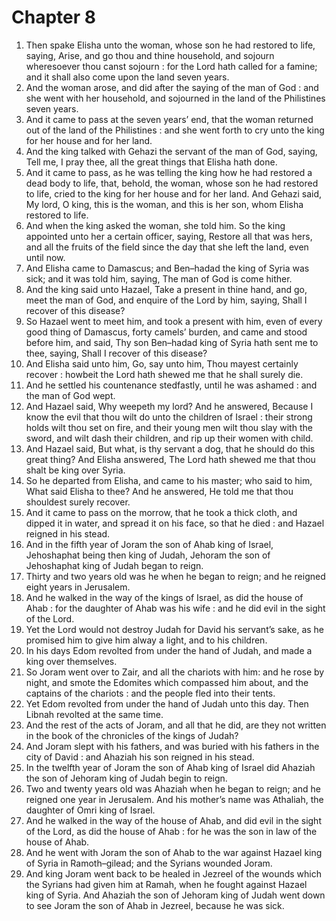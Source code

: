 # Chapter 8

1. Then spake Elisha unto the woman, whose son he had restored to life, saying, Arise, and go thou and thine household, and sojourn wheresoever thou canst sojourn : for the Lord hath called for a famine; and it shall also come upon the land seven years.
2. And the woman arose, and did after the saying of the man of God : and she went with her household, and sojourned in the land of the Philistines seven years.
3. And it came to pass at the seven years’ end, that the woman returned out of the land of the Philistines : and she went forth to cry unto the king for her house and for her land.
4. And the king talked with Gehazi the servant of the man of God, saying, Tell me, I pray thee, all the great things that Elisha hath done.
5. And it came to pass, as he was telling the king how he had restored a dead body to life, that, behold, the woman, whose son he had restored to life, cried to the king for her house and for her land. And Gehazi said, My lord, O king, this is the woman, and this is her son, whom Elisha restored to life.
6. And when the king asked the woman, she told him. So the king appointed unto her a certain officer, saying, Restore all that was hers, and all the fruits of the field since the day that she left the land, even until now.
7. And Elisha came to Damascus; and Ben–hadad the king of Syria was sick; and it was told him, saying, The man of God is come hither.
8. And the king said unto Hazael, Take a present in thine hand, and go, meet the man of God, and enquire of the Lord by him, saying, Shall I recover of this disease?
9. So Hazael went to meet him, and took a present with him, even of every good thing of Damascus, forty camels’ burden, and came and stood before him, and said, Thy son Ben–hadad king of Syria hath sent me to thee, saying, Shall I recover of this disease?
10. And Elisha said unto him, Go, say unto him, Thou mayest certainly recover : howbeit the Lord hath shewed me that he shall surely die.
11. And he settled his countenance stedfastly, until he was ashamed : and the man of God wept.
12. And Hazael said, Why weepeth my lord? And he answered, Because I know the evil that thou wilt do unto the children of Israel : their strong holds wilt thou set on fire, and their young men wilt thou slay with the sword, and wilt dash their children, and rip up their women with child.
13. And Hazael said, But what, is thy servant a dog, that he should do this great thing? And Elisha answered, The Lord hath shewed me that thou shalt be king over Syria.
14. So he departed from Elisha, and came to his master; who said to him, What said Elisha to thee? And he answered, He told me that thou shouldest surely recover.
15. And it came to pass on the morrow, that he took a thick cloth, and dipped it in water, and spread it on his face, so that he died : and Hazael reigned in his stead.
16. And in the fifth year of Joram the son of Ahab king of Israel, Jehoshaphat being then king of Judah, Jehoram the son of Jehoshaphat king of Judah began to reign.
17. Thirty and two years old was he when he began to reign; and he reigned eight years in Jerusalem.
18. And he walked in the way of the kings of Israel, as did the house of Ahab : for the daughter of Ahab was his wife : and he did evil in the sight of the Lord.
19. Yet the Lord would not destroy Judah for David his servant’s sake, as he promised him to give him alway a light, and to his children.
20. In his days Edom revolted from under the hand of Judah, and made a king over themselves.
21. So Joram went over to Zair, and all the chariots with him: and he rose by night, and smote the Edomites which compassed him about, and the captains of the chariots : and the people fled into their tents.
22. Yet Edom revolted from under the hand of Judah unto this day. Then Libnah revolted at the same time.
23. And the rest of the acts of Joram, and all that he did, are they not written in the book of the chronicles of the kings of Judah?
24. And Joram slept with his fathers, and was buried with his fathers in the city of David : and Ahaziah his son reigned in his stead.
25. In the twelfth year of Joram the son of Ahab king of Israel did Ahaziah the son of Jehoram king of Judah begin to reign.
26. Two and twenty years old was Ahaziah when he began to reign; and he reigned one year in Jerusalem. And his mother’s name was Athaliah, the daughter of Omri king of Israel.
27. And he walked in the way of the house of Ahab, and did evil in the sight of the Lord, as did the house of Ahab : for he was the son in law of the house of Ahab.
28. And he went with Joram the son of Ahab to the war against Hazael king of Syria in Ramoth–gilead; and the Syrians wounded Joram.
29. And king Joram went back to be healed in Jezreel of the wounds which the Syrians had given him at Ramah, when he fought against Hazael king of Syria. And Ahaziah the son of Jehoram king of Judah went down to see Joram the son of Ahab in Jezreel, because he was sick.

